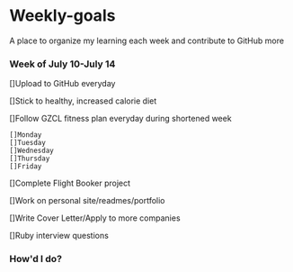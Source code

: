 # Weekly-goals
A place to organize my learning each week and contribute to GitHub more

### Week of July 10-July 14

[]Upload to GitHub everyday

[]Stick to healthy, increased calorie diet

[]Follow GZCL fitness plan everyday during shortened week

    []Monday
    []Tuesday
    []Wednesday
    []Thursday
    []Friday

[]Complete Flight Booker project

[]Work on personal site/readmes/portfolio

[]Write Cover Letter/Apply to more companies

[]Ruby interview questions

### How'd I do?


